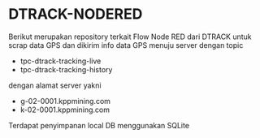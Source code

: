 # DTRACK-NODERED

Berikut merupakan repository terkait Flow Node RED dari DTRACK untuk scrap data GPS dan dikirim info data GPS menuju server dengan topic

- tpc-dtrack-tracking-live
- tpc-dtrack-tracking-history

dengan alamat server yakni

- g-02-0001.kppmining.com
- k-02-0001.kppmining.com


Terdapat penyimpanan local DB menggunakan SQLite
